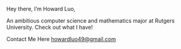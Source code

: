 Hey there, I’m Howard Luo,

An ambitious computer science and mathematics major at Rutgers University. Check out what I have!

Contact Me Here
howardluo49@gmail.com

<!---
HowardLuo49/HowardLuo49 is a ✨ special ✨ repository because its `README.md` (this file) appears on your GitHub profile.
You can click the Preview link to take a look at your changes.
--->
